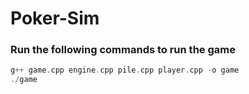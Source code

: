 # Poker-Sim

### Run the following commands to run the game

```cpp
g++ game.cpp engine.cpp pile.cpp player.cpp -o game  
./game
```
